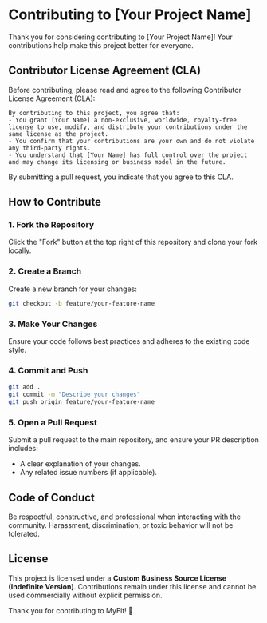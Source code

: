 # Contributing to [Your Project Name]

Thank you for considering contributing to [Your Project Name]! Your contributions help make this project better for everyone.

## Contributor License Agreement (CLA)

Before contributing, please read and agree to the following Contributor License Agreement (CLA):

```
By contributing to this project, you agree that:
- You grant [Your Name] a non-exclusive, worldwide, royalty-free license to use, modify, and distribute your contributions under the same license as the project.
- You confirm that your contributions are your own and do not violate any third-party rights.
- You understand that [Your Name] has full control over the project and may change its licensing or business model in the future.
```

By submitting a pull request, you indicate that you agree to this CLA.

## How to Contribute

### 1. Fork the Repository

Click the "Fork" button at the top right of this repository and clone your fork locally.

### 2. Create a Branch

Create a new branch for your changes:

```bash
git checkout -b feature/your-feature-name
```

### 3. Make Your Changes

Ensure your code follows best practices and adheres to the existing code style.

### 4. Commit and Push

```bash
git add .
git commit -m "Describe your changes"
git push origin feature/your-feature-name
```

### 5. Open a Pull Request

Submit a pull request to the main repository, and ensure your PR description includes:

- A clear explanation of your changes.
- Any related issue numbers (if applicable).

## Code of Conduct

Be respectful, constructive, and professional when interacting with the community. Harassment, discrimination, or toxic behavior will not be tolerated.

## License

This project is licensed under a **Custom Business Source License (Indefinite Version)**. Contributions remain under this license and cannot be used commercially without explicit permission.

Thank you for contributing to MyFit! 🚀

